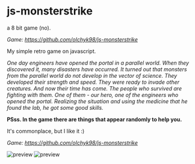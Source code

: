 # js-monsterstrike
a 8 bit game (no).

_Game: https://github.com/olchyk98/js-monsterstrike_

My simple retro game on javascript.

*One day engineers have opened the portal in a parallel world. When they discovered it,
many disasters have occurred. It turned out that monsters from the parallel world do not develop in the vector of science.
They developed their strength and speed.
They were ready to invade other creatures. And now their time has come.
The people who survived are fighting with them. One of them - our hero, one of the engineers who opened the portal.
Realizing the situation and using the medicine that he found the lab, he got some good skills.*

**PSss. In the game there are things that appear randomly to help you.**

It's commonplace, but I like it :)

_Game: https://github.com/olchyk98/js-monsterstrike_

![preview](http://i.piccy.info/i9/f4a00bde0768d0b900c3b9b7a14d33b6/1546636456/61946/1292922/2.png "Main menu preview")
![preview](http://i.piccy.info/i9/b0a8d22ce026ae0fc833694a282a8644/1546636447/207746/1292922/1.png "Gameplay preview")
